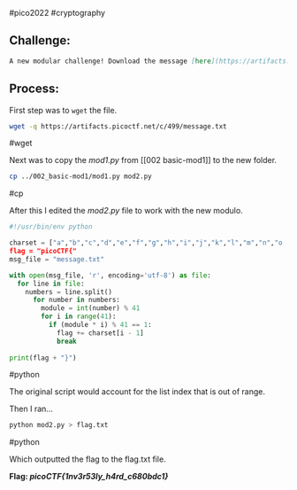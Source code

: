 #pico2022 #cryptography 

##  Challenge:
```md
A new modular challenge! Download the message [here](https://artifacts.picoctf.net/c/499/message.txt). Take each number mod 41 and find the modular inverse for the result. Then map to the following character set: 1-26 are the alphabet, 27-36 are the decimal digits, and 37 is an underscore. Wrap your decrypted message in the picoCTF flag format (i.e. `picoCTF{decrypted_message}`)
```

## Process:
First step was to ```wget``` the file.
```bash
wget -q https://artifacts.picoctf.net/c/499/message.txt
```
#wget

Next was to copy the *mod1.py* from [[002 basic-mod1]] to the new folder.
```bash
cp ../002_basic-mod1/mod1.py mod2.py
```
#cp

After this I edited the *mod2.py* file to work with the new modulo.
```python
#!/usr/bin/env python

charset = ["a","b","c","d","e","f","g","h","i","j","k","l","m","n","o
flag = "picoCTF{"
msg_file = "message.txt"

with open(msg_file, 'r', encoding='utf-8') as file:
  for line in file:
    numbers = line.split()
      for number in numbers:
        module = int(number) % 41
        for i in range(41):
	      if (module * i) % 41 == 1:
		    flag += charset[i - 1]
		    break
		    
print(flag + "}")
```
#python 

The original script would account for the list index that is out of range.

Then I ran...
```bash
python mod2.py > flag.txt
```
#python 

Which outputted the flag to the flag.txt file.

**Flag: *picoCTF{1nv3r53ly_h4rd_c680bdc1}***


